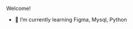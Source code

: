 <!--**Rageshwaran17/Rageshwaran17** is a ✨ _special_ ✨ repository because its `README.md` (this file) appears on your GitHub profile.-->
Welcome!
- 🌱 I’m currently learning Figma, Mysql, Python


